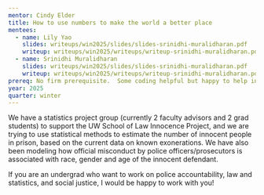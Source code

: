 ```yaml
---
mentor: Cindy Elder
title: How to use numbers to make the world a better place
mentees:
  - name: Lily Yao
    slides: writeups/win2025/slides/slides-srinidhi-muralidharan.pdf
    writeup: writeups/win2025/writeups/writeup-srinidhi-muralidharan.pdf
  - name: Srinidhi Muralidharan
    slides: writeups/win2025/slides/slides-srinidhi-muralidharan.pdf
    writeup: writeups/win2025/writeups/writeup-srinidhi-muralidharan.pdf
prereq: No firm prerequisite.  Some coding helpful but happy to help intro coders.
year: 2025
quarter: winter
---
```


We have a statistics project group (currently 2 faculty advisors and 2 grad students) to support the UW School of Law Innocence Project, and we are trying to use statistical methods to estimate the number of innocent people in prison, based on the current data on known exonerations. We have also been modeling how official misconduct by police officers/prosecutors is associated with race, gender and age of the innocent defendant.

If you are an undergrad who want to work on police accountability, law and statistics, and social justice, I would be happy to work with you!